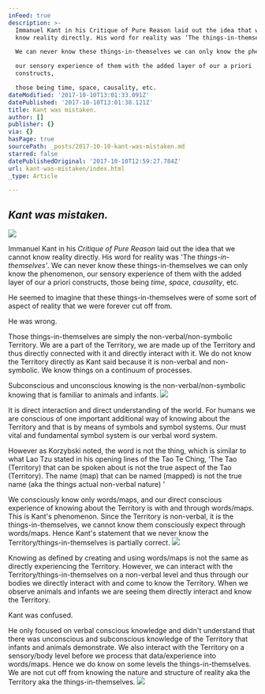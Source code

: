 ```yaml
---
inFeed: true
description: >-
  Immanuel Kant in his Critique of Pure Reason laid out the idea that we cannot
  know reality directly. His word for reality was ‘The things-in-themselves’.

  We can never know these things-in-themselves we can only know the phenomenon,

  our sensory experience of them with the added layer of our a priori
  constructs,

  those being time, space, causality, etc. 
dateModified: '2017-10-10T13:01:33.091Z'
datePublished: '2017-10-10T13:01:38.121Z'
title: Kant was mistaken.
author: []
publisher: {}
via: {}
hasPage: true
sourcePath: _posts/2017-10-10-kant-was-mistaken.md
starred: false
datePublishedOriginal: '2017-10-10T12:59:27.784Z'
url: kant-was-mistaken/index.html
_type: Article

---
```

## _**Kant was mistaken.**_
![](https://the-grid-user-content.s3-us-west-2.amazonaws.com/d87e3716-3eef-4185-a3c5-099840d4b71d.jpg)

Immanuel Kant in his _Critique of Pure Reason_ laid out the idea that we cannot know reality directly. His word for reality was 'The _things-in-themselves'_.
We can never know these things-in-themselves we can only know the phenomenon,
our sensory experience of them with the added layer of our a priori constructs,
those being _time_, _space_, _causality_, etc. 

He seemed to imagine that these things-in-themselves were of some sort of aspect of reality that we were forever cut off from.

He was wrong.

Those things-in-themselves are simply the non-verbal/non-symbolic Territory. We are a part of the Territory, we are made up of the Territory and thus directly connected with it and directly interact with it. We do not know the Territory directly as Kant said because it is non-verbal and non-symbolic. We know things on a continuum of processes. 

Subconscious and unconscious knowing is the non-verbal/non-symbolic knowing that is familiar to animals and infants.
![](https://the-grid-user-content.s3-us-west-2.amazonaws.com/53d79330-8a6b-4f97-95b9-2a9bf8e7be3d.jpg)

It is direct interaction and direct understanding of the world. For humans we are conscious of one important additional way of knowing about the Territory and that is by means of symbols and symbol systems. Our must vital and fundamental symbol system is our verbal word system.

However as Korzybski noted, the word is not the thing, which is similar to what Lao Tzu stated in his opening lines of the Tao Te Ching, 'The Tao (Territory) that can be spoken about is not the true aspect of the Tao (Territory). The name (map) that can be named (mapped) is not the true name (aka the things actual non-verbal nature) '

We consciously know only words/maps, and our direct conscious experience of knowing about the Territory is with and through words/maps. This is Kant's phenomenon. Since the Territory is non-verbal, it is the things-in-themselves, we cannot know them consciously expect through words/maps. Hence Kant's statement that we never know the Territory/things-in-themselves is partially correct. ![](https://the-grid-user-content.s3-us-west-2.amazonaws.com/f56cb6e8-d53a-4307-85d0-dbebc5e0a6b7.jpg)

Knowing as defined by creating and using words/maps is not the same as directly experiencing the Territory. However, we can interact with the Territory/things-in-themselves on a non-verbal level and thus through our bodies we directly interact with and come to know the Territory. When we observe animals and infants we are seeing them directly interact and know the Territory.

Kant was confused.

He only focused on verbal conscious knowledge and didn't understand
that there was unconscious and subconscious knowledge of the Territory that
infants and animals demonstrate. We also interact with the Territory on a
sensory/body level before we process that data/experience into words/maps.
Hence we do know on some levels the things-in-themselves. We are not cut off
from knowing the nature and structure of reality aka the Territory aka the
things-in-themselves.
![](https://the-grid-user-content.s3-us-west-2.amazonaws.com/bebff857-e22b-4e8b-a402-d69ce428c7ce.jpg)